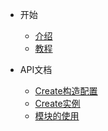 * 开始

  * [介绍](intro.md)
  * [教程](usage.md)

* API文档

  * [Create构造配置](api/options.md)  
  * [Create实例](api/instance.md)
  * [模块的使用](api/module.md)